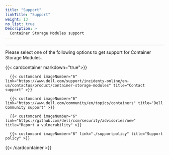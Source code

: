 ```yaml
---
title: "Support"
linkTitle: "Support"
weight: 13 
no_list: true 
Description: >
  Container Storage Modules support
---
```

<hr>

Please select one of the following options to get support for Container Storage Modules.

{{< cardcontainer markdown="true">}}
      
      {{< customcard imageNumber="6" link="https://www.dell.com/support/incidents-online/en-us/contactus/product/container-storage-modules" title="Contact support" >}}  

      {{< customcard imageNumber="6" link="https://www.dell.com/community/en/topics/containers" title="Dell Community support" >}}

      {{< customcard imageNumber="6" link="https://github.com/dell/csm/security/advisories/new" title="Report a vulnerability" >}}

      {{< customcard imageNumber="6" link="./supportpolicy" title="Support policy" >}}  

{{< /cardcontainer >}}


